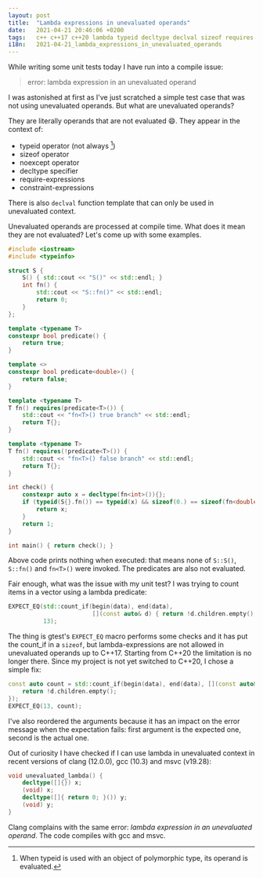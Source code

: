 ```yaml
---
layout: post
title:  "Lambda expressions in unevaluated operands"
date:   2021-04-21 20:46:06 +0200
tags:   c++ c++17 c++20 lambda typeid decltype declval sizeof requires unevaluated
i18n:   2021-04-21_lambda_expressions_in_unevaluated_operands
---
```

While writing some unit tests today I have run into a compile issue:

> error: lambda expression in an unevaluated operand

I was astonished at first as I've just scratched a simple test case that was not using unevaluated operands. But what are unevaluated operands?

They are literally operands that are not evaluated 😄. They appear in the context of:

- typeid operator (not always [^1])
- sizeof operator
- noexcept operator
- decltype specifier
- require-expressions
- constraint-expressions

There is also `declval` function template that can only be used in unevaluated context.

Unevaluated operands are processed at compile time. What does it mean they are not evaluated? Let's come up with some examples.

```cpp
#include <iostream>
#include <typeinfo>

struct S {
    S() { std::cout << "S()" << std::endl; }
    int fn() {
        std::cout << "S::fn()" << std::endl;
        return 0;
    }
};

template <typename T>
constexpr bool predicate() {
    return true;
}

template <>
constexpr bool predicate<double>() {
    return false;
}

template <typename T>
T fn() requires(predicate<T>()) {
    std::cout << "fn<T>() true branch" << std::endl;
    return T{};
}

template <typename T>
T fn() requires(!predicate<T>()) {
    std::cout << "fn<T>() false branch" << std::endl;
    return T{};
}

int check() {
    constexpr auto x = decltype(fn<int>()){};
    if (typeid(S{}.fn()) == typeid(x) && sizeof(0.) == sizeof(fn<double>())) {
        return x;
    }
    return 1;
}

int main() { return check(); }
```

Above code prints nothing when executed: that means none of `S::S()`, `S::fn()` and `fn<T>()` were invoked. The predicates are also not evaluated.

Fair enough, what was the issue with my unit test? I was trying to count items in a vector using a lambda predicate:

```cpp
EXPECT_EQ(std::count_if(begin(data), end(data),
                        [](const auto& d) { return !d.children.empty(); }),
          13);
```

The thing is gtest's `EXPECT_EQ` macro performs some checks and it has put the count_if in a `sizeof`, but lambda-expressions are not allowed in unevaluated operands up to C++17. Starting from C++20 the limitation is no longer there. Since my project is not yet switched to C++20, I chose a simple fix:

```cpp
const auto count = std::count_if(begin(data), end(data), [](const auto& d) {
    return !d.children.empty();
});
EXPECT_EQ(13, count);
```

I've also reordered the arguments because it has an impact on the error message when the expectation fails: first argument is the expected one, second is the actual one.

Out of curiosity I have checked if I can use lambda in unevaluated context in recent versions of clang (12.0.0), gcc (10.3) and msvc (v19.28):

```cpp
void unevaluated_lambda() {
    decltype([]{}) x;
    (void) x;
    decltype([]{ return 0; }()) y;
    (void) y;
}
```

Clang complains with the same error: *lambda expression in an unevaluated operand*. The code compiles with gcc and msvc.

[^1]: When typeid is used with an object of polymorphic type, its operand is evaluated.

